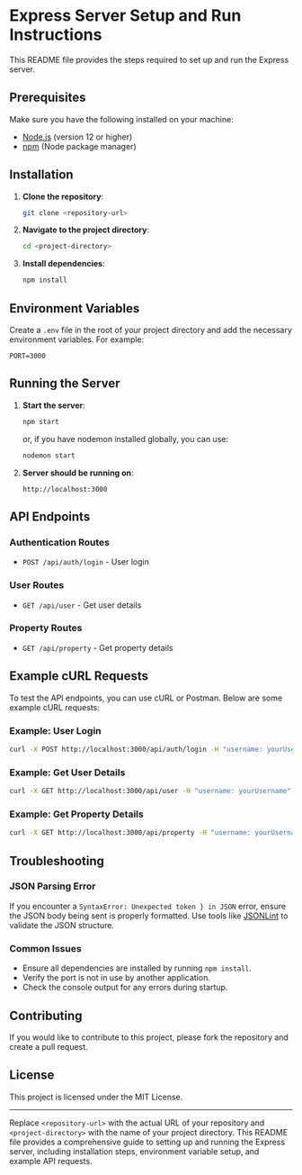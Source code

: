 # Express Server Setup and Run Instructions

This README file provides the steps required to set up and run the Express server.

## Prerequisites

Make sure you have the following installed on your machine:
- [Node.js](https://nodejs.org/) (version 12 or higher)
- [npm](https://www.npmjs.com/) (Node package manager)

## Installation

1. **Clone the repository**:
   ```sh
   git clone <repository-url>
   ```

2. **Navigate to the project directory**:
   ```sh
   cd <project-directory>
   ```

3. **Install dependencies**:
   ```sh
   npm install
   ```

## Environment Variables

Create a `.env` file in the root of your project directory and add the necessary environment variables. For example:

```env
PORT=3000
```

## Running the Server

1. **Start the server**:
   ```sh
   npm start
   ```

   or, if you have nodemon installed globally, you can use:

   ```sh
   nodemon start
   ```

2. **Server should be running on**: 
   ```
   http://localhost:3000
   ```

## API Endpoints

### Authentication Routes
- `POST /api/auth/login` - User login

### User Routes
- `GET /api/user` - Get user details

### Property Routes
- `GET /api/property` - Get property details

## Example cURL Requests

To test the API endpoints, you can use cURL or Postman. Below are some example cURL requests:

### Example: User Login

```sh
curl -X POST http://localhost:3000/api/auth/login -H "username: yourUsername" -H "password: yourPassword"
```

### Example: Get User Details

```sh
curl -X GET http://localhost:3000/api/user -H "username: yourUsername" -H "password: yourPassword"
```

### Example: Get Property Details

```sh
curl -X GET http://localhost:3000/api/property -H "username: yourUsername" -H "password: yourPassword"
```

## Troubleshooting

### JSON Parsing Error

If you encounter a `SyntaxError: Unexpected token } in JSON` error, ensure the JSON body being sent is properly formatted. Use tools like [JSONLint](https://jsonlint.com/) to validate the JSON structure.

### Common Issues

- Ensure all dependencies are installed by running `npm install`.
- Verify the port is not in use by another application.
- Check the console output for any errors during startup.

## Contributing

If you would like to contribute to this project, please fork the repository and create a pull request.

## License

This project is licensed under the MIT License.

---

Replace `<repository-url>` with the actual URL of your repository and `<project-directory>` with the name of your project directory. This README file provides a comprehensive guide to setting up and running the Express server, including installation steps, environment variable setup, and example API requests.
